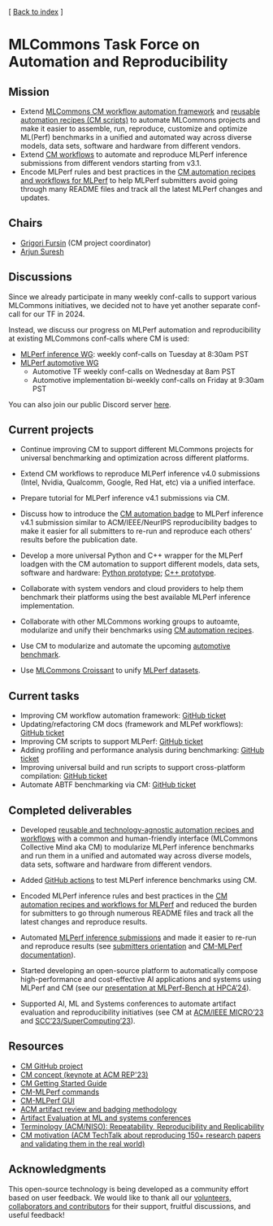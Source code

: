 [ [Back to index](README.md) ]

# MLCommons Task Force on Automation and Reproducibility

## Mission

* Extend [MLCommons CM workflow automation framework](https://github.com/mlcommons/ck) and
  [reusable automation recipes (CM scripts)](https://access.cknowledge.org/playground/?action=scripts)
  to automate MLCommons projects and make it easier to assemble, run, reproduce, customize and optimize ML(Perf) benchmarks
  in a unified and automated way across diverse models, data sets, software and hardware from different vendors.
* Extend [CM workflows](https://github.com/mlcommons/cm4mlops) 
  to automate and reproduce MLPerf inference submissions from different vendors starting from v3.1.
* Encode MLPerf rules and best practices in the [CM automation recipes and workflows for MLPerf](https://github.com/mlcommons/cm4mlops/tree/main/script)
  to help MLPerf submitters avoid going through many README files and track all the latest MLPerf changes and updates.

## Chairs

* [Grigori Fursin](https://cKnowledge.org/gfursin) (CM project coordinator)
* [Arjun Suresh](https://www.linkedin.com/in/arjunsuresh)

## Discussions

Since we already participate in many weekly conf-calls to support various MLCommons initiatives, 
we decided not to have yet another separate conf-call for our TF in 2024.

Instead, we discuss our progress on MLPerf automation and reproducibility at existing MLCommons conf-calls
where CM is used:
* [MLPerf inference WG](https://mlcommons.org/working-groups/benchmarks/inference): weekly conf-calls on Tuesday at 8:30am PST
* [MLPerf automotive WG](https://mlcommons.org/working-groups/benchmarks/automotive)
  * Automotive TF weekly conf-calls on Wednesday at 8am PST
  * Automotive implementation bi-weekly conf-calls on Friday at 9:30am PST

You can also join our public Discord server [here](https://discord.gg/JjWNWXKxwT).


## Current projects

* Continue improving CM to support different MLCommons projects for universal benchmarking and optimization across different platforms.

* Extend CM workflows to reproduce MLPerf inference v4.0 submissions (Intel, Nvidia, Qualcomm, Google, Red Hat, etc) via a unified interface.

* Prepare tutorial for MLPerf inference v4.1 submissions via CM.

* Discuss how to introduce the [CM automation badge]( https://github.com/mlcommons/ck/blob/master/docs/artifact-evaluation/reviewing.md ) 
  to MLPerf inference v4.1 submission similar to ACM/IEEE/NeurIPS reproducibility badges to make it easier for
  all submitters to re-run and reproduce each others’ results before the publication date.

* Develop a more universal Python and C++ wrapper for the MLPerf loadgen
  with the CM automation to support different models, data sets, software
  and hardware: [Python prototype](https://github.com/mlcommons/cm4mlops/tree/main/script/app-loadgen-generic-python); 
  [C++ prototype](https://github.com/mlcommons/cm4mlops/tree/main/script/app-mlperf-inference-mlcommons-cpp).

* Collaborate with system vendors and cloud providers to help them benchmark
  their platforms using the best available MLPerf inference implementation.

* Collaborate with other MLCommons working groups to autoamte, modularize and unify
  their benchmarks using [CM automation recipes](https://access.cknowledge.org/playground/?action=scripts).

* Use CM to modularize and automate the upcoming [automotive benchmark](https://mlcommons.org/working-groups/benchmarks/automotive/).

* Use [MLCommons Croissant](https://mlcommons.org/working-groups/data/croissant/) 
  to unify [MLPerf datasets](https://access.cknowledge.org/playground/?action=scripts).


## Current tasks

* Improving CM workflow automation framework: [GitHub ticket](https://github.com/mlcommons/ck/issues/1229)
* Updating/refactoring CM docs (framework and MLPef workflows): [GitHub ticket](https://github.com/mlcommons/ck/issues/1220)
* Improving CM scripts to support MLPerf: [GitHub ticket](https://github.com/mlcommons/cm4mlops/issues/21)
* Adding profiling and performance analysis during benchmarking: [GitHub ticket](https://github.com/mlcommons/cm4mlops/issues/23)
* Improving universal build and run scripts to support cross-platform compilation: [GitHub ticket](https://github.com/mlcommons/cm4mlops/issues/24)
* Automate ABTF benchmarking via CM: [GitHub ticket](https://github.com/mlcommons/cm4abtf/issues/6)

## Completed deliverables

* Developed [reusable and technology-agnostic automation recipes and workflows](https://access.cknowledge.org/playground/?action=scripts) 
  with a common and human-friendly interface (MLCommons Collective Mind aka CM) to modularize
  MLPerf inference benchmarks and run them in a unified and automated way
  across diverse models, data sets, software and hardware from different
  vendors.

* Added [GitHub actions](https://github.com/mlcommons/inference/tree/master/.github/workflows) 
  to test MLPerf inference benchmarks using CM.

* Encoded MLPerf inference rules and best practices in the [CM automation
  recipes and workflows for MLPerf](https://github.com/mlcommons/ck/tree/master/cm-mlops/script) 
  and reduced the burden for submitters to go through numerous README files 
  and track all the latest changes and reproduce results.

* Automated [MLPerf inference submissions](https://access.cknowledge.org/playground/?action=howtorun) 
  and made it easier to re-run and reproduce results 
  (see [submitters orientation](https://doi.org/10.5281/zenodo.10605079) 
  and [CM-MLPerf documentation](https://github.com/mlcommons/ck/tree/master/docs/mlperf)).

* Started developing an open-source platform to automatically compose
  high-performance and cost-effective AI applications and systems using
  MLPerf and CM (see our [presentation at MLPerf-Bench at HPCA’24](https://doi.org/10.5281/zenodo.10786893)).

* Supported AI, ML and Systems conferences to automate artifact evaluation
  and reproducibility initiatives (see CM at [ACM/IEEE MICRO’23](https://ctuning.org/ae/micro2023.html) 
  and [SCC’23/SuperComputing’23](https://github.com/mlcommons/ck/blob/master/docs/tutorials/scc23-mlperf-inference-bert.md)).



## Resources

* [CM GitHub project](https://github.com/mlcommons/ck)
* [CM concept (keynote at ACM REP'23)]( https://doi.org/10.5281/zenodo.8105339 )
* [CM Getting Started Guide](https://github.com/mlcommons/ck/blob/master/docs/getting-started.md)
* [CM-MLPerf commands](https://github.com/mlcommons/ck/tree/master/docs/mlperf)
* [CM-MLPerf GUI](https://access.cknowledge.org/playground/?action=howtorun)
* [ACM artifact review and badging methodology](https://www.acm.org/publications/policies/artifact-review-and-badging-current) 
* [Artifact Evaluation at ML and systems conferences](https://cTuning.org/ae)
* [Terminology (ACM/NISO): Repeatability, Reproducibility and Replicability](artifact-evaluation/faq.md#what-is-the-difference-between-repeatability-reproducibility-and-replicability)
* [CM motivation (ACM TechTalk about reproducing 150+ research papers and validating them in the real world)](https://www.youtube.com/watch?v=7zpeIVwICa4)

## Acknowledgments

This open-source technology is being developed as a community effort based on user feedback.
We would like to thank all our [volunteers, collaborators and contributors](../CONTRIBUTING.md) 
for their support, fruitful discussions, and useful feedback! 
